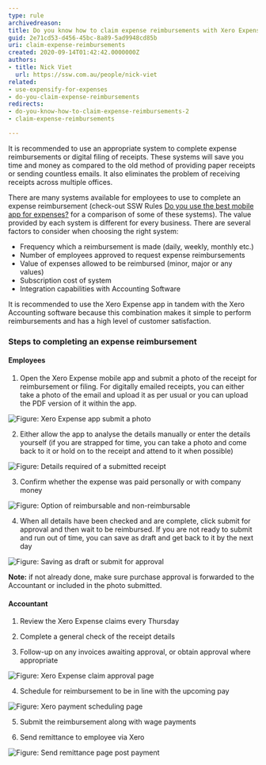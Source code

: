 ```yaml
---
type: rule
archivedreason: 
title: Do you know how to claim expense reimbursements with Xero Expense app
guid: 2e71cd53-d456-45bc-8a89-5ad9948cd85b
uri: claim-expense-reimbursements
created: 2020-09-14T01:42:42.0000000Z
authors:
- title: Nick Viet
  url: https://ssw.com.au/people/nick-viet
related: 
- use-expensify-for-expenses
- do-you-claim-expense-reimbursements
redirects:
- do-you-know-how-to-claim-expense-reimbursements-2
- claim-expense-reimbursements

---
```


It is recommended to use an appropriate system to complete expense reimbursements or digital filing of receipts. These systems will save you time and money as compared to the old method of providing paper receipts or sending countless emails. It also eliminates the problem of receiving receipts across multiple offices.

There are many systems available for employees to use to complete an expense reimbursement (check-out SSW Rules [Do you use the best mobile app for expenses?](/do-you-use-the-best-mobile-app-for-expenses) for a comparison of some of these systems). The value provided by each system is different for every business. There are several factors to consider when choosing the right system:

* Frequency which a reimbursement is made (daily, weekly, monthly etc.)
* Number of employees approved to request expense reimbursements
* Value of expenses allowed to be reimbursed (minor, major or any values)
* Subscription cost of system
* Integration capabilities with Accounting Software

It is recommended to use the Xero Expense app in tandem with the Xero Accounting software because this combination makes it simple to perform reimbursements and has a high level of customer satisfaction.

<!--endintro-->

### Steps to completing an expense reimbursement

#### Employees

1. Open the Xero Expense mobile app and submit a photo of the receipt for reimbursement or filing. For digitally emailed receipts, you can either take a photo of the email and upload it as per usual or you can upload the PDF version of it within the app.

![Figure: Xero Expense app submit a photo](2020-11-25_15-44-09.png)

2. Either allow the app to analyse the details manually or enter the details yourself (if you are strapped for time, you can take a photo and come back to it or hold on to the receipt and attend to it when possible)

![Figure: Details required of a submitted receipt](e.jpg)

3. Confirm whether the expense was paid personally or with company money

![Figure: Option of reimbursable and non-reimbursable](2020-11-25_15-51-14.png) 

4. When all details have been checked and are complete, click submit for approval and then wait to be reimbursed. If you are not ready to submit and run out of time, you can save as draft and get back to it by the next day

![Figure: Saving as draft or submit for approval](2020-11-25_15-53-02.png) 

**Note:** if not already done, make sure purchase approval is forwarded to the Accountant or included in the photo submitted.

#### Accountant

1. Review the Xero Expense claims every Thursday

2. Complete a general check of the receipt details

3. Follow-up on any invoices awaiting approval, or obtain approval where appropriate

![Figure: Xero Expense claim approval page](2020-11-25_16-14-53.png)

4. Schedule for reimbursement to be in line with the upcoming pay

![Figure: Xero payment scheduling page](2020-11-25_16-01-26.png)

5. Submit the reimbursement along with wage payments

6. Send remittance to employee via Xero 

![Figure: Send remittance page post payment](2020-11-25_16-04-57.png)


